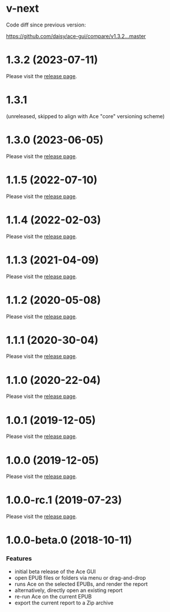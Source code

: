 <a name="v-next"></a>
# v-next

Code diff since previous version:

https://github.com/daisy/ace-gui/compare/v1.3.2...master

<a name="1.3.2"></a>
# 1.3.2 (2023-07-11)

Please visit the [release page](https://github.com/daisy/ace-gui/releases/tag/v1.3.2).

<a name="1.3.1"></a>
# 1.3.1

(unreleased, skipped to align with Ace "core" versioning scheme)

<a name="1.3.0"></a>
# 1.3.0 (2023-06-05)

Please visit the [release page](https://github.com/daisy/ace-gui/releases/tag/v1.3.0).

<a name="1.1.5"></a>
# 1.1.5 (2022-07-10)

Please visit the [release page](https://github.com/daisy/ace-gui/releases/tag/v1.1.5).

<a name="1.1.4"></a>
# 1.1.4 (2022-02-03)

Please visit the [release page](https://github.com/daisy/ace-gui/releases/tag/v1.1.4).

<a name="1.1.3"></a>
# 1.1.3 (2021-04-09)

Please visit the [release page](https://github.com/daisy/ace-gui/releases/tag/v1.1.3).

<a name="1.1.2"></a>
# 1.1.2 (2020-05-08)

Please visit the [release page](https://github.com/daisy/ace-gui/releases/tag/v1.1.2).

<a name="1.1.1"></a>
# 1.1.1 (2020-30-04)

Please visit the [release page](https://github.com/daisy/ace-gui/releases/tag/v1.1.1).

<a name="1.1.0"></a>
# 1.1.0 (2020-22-04)

Please visit the [release page](https://github.com/daisy/ace-gui/releases/tag/v1.1.0).

<a name="1.0.1"></a>
# 1.0.1 (2019-12-05)

Please visit the [release page](https://github.com/daisy/ace-gui/releases/tag/v1.0.1).

<a name="1.0.0"></a>
# 1.0.0 (2019-12-05)

Please visit the [release page](https://github.com/daisy/ace-gui/releases/tag/v1.0.0).

<a name="1.0.0-rc.1"></a>
# 1.0.0-rc.1 (2019-07-23)

Please visit the [release page](https://github.com/daisy/ace-gui/releases/tag/v1.0.0-rc.1).

<a name="1.0.0-beta.0"></a>
# 1.0.0-beta.0 (2018-10-11)

### Features

* initial beta release of the Ace GUI
* open EPUB files or folders via menu or drag-and-drop
* runs Ace on the selected EPUBs, and render the report
* alternatively, directly open an existing report
* re-run Ace on the current EPUB
* export the current report to a Zip archive
